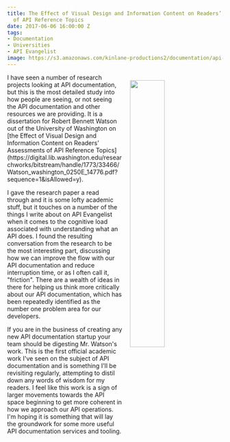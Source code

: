 ```yaml
---
title: The Effect of Visual Design and Information Content on Readers’ Assessments
  of API Reference Topics
date: 2017-06-06 16:00:00 Z
tags:
- Documentation
- Universities
- API Evangelist
image: https://s3.amazonaws.com/kinlane-productions2/documentation/api-documentation-research-visualization.png
---
```


<p><a href="https://digital.lib.washington.edu/researchworks/bitstream/handle/1773/33466/Watson_washington_0250E_14776.pdf?sequence=1&isAllowed=y"><img src="https://s3.amazonaws.com/kinlane-productions2/documentation/api-documentation-research-visualization.png" align="right" width="40%" style="padding: 15px;" /></a></p>I have seen a number of research projects looking at API documentation, but this is the most detailed study into how people are seeing, or not seeing the API documentation and other resources we are providing. It is a dissertation for Robert Bennett Watson out of the University of Washington on [the Effect of Visual Design and Information Content on Readers’ Assessments of API Reference Topics](https://digital.lib.washington.edu/researchworks/bitstream/handle/1773/33466/Watson_washington_0250E_14776.pdf?sequence=1&isAllowed=y).

I gave the research paper a read through and it is some lofty academic stuff, but it touches on a number of the things I write about on API Evangelist when it comes to the cognitive load associated with understanding what an API does. I found the resulting conversation from the research to be the most interesting part, discussing how we can improve the flow with our API documentation and reduce interruption time, or as I often call it, "friction". There are a wealth of ideas in there for helping us think more critically about our API documentation, which has been repeatedly identified as the number one problem area for our developers.

If you are in the business of creating any new API documentation startup your team should be digesting Mr. Watson's work. This is the first official academic work I've seen on the subject of API documentation and is something I'll be revisiting regularly, attempting to distil down any words of wisdom for my readers. I feel like this work is a sign of larger movements towards the API space beginning to get more coherent in how we approach our API operations. I'm hoping it is something that will lay the groundwork for some more useful API documentation services and tooling.